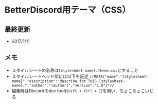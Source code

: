 # BetterDiscord用テーマ（CSS）
## 最終更新
- 2017/1/11
## メモ
- スタイルシートの名称は`[stylesheet-name].theme.css`とすること
- スタイルシートヘッド部には以下を記述
```//META{"name":"[stylesheet-name]","description":"describe for THIS [stylesheet-name].","author":"[author]","version":"1.0"}*//```
- 編集時はDiscordのdev tool(`Shift + Ctrl + I`)を用い、ちょこちょこいじる
